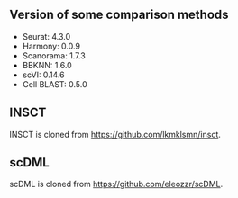 ## Version of some comparison methods

- Seurat: 4.3.0
- Harmony: 0.0.9
- Scanorama: 1.7.3
- BBKNN: 1.6.0
- scVI: 0.14.6
- Cell BLAST: 0.5.0

## INSCT

INSCT is cloned from https://github.com/lkmklsmn/insct.

## scDML

scDML is cloned from https://github.com/eleozzr/scDML.
